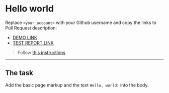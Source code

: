 # Hello world
Replace `<your_account>` with your Github username and copy the links to Pull Request description:
- [DEMO LINK](https://VadymKizin.github.io/layout_hello-world/)
- [TEST REPORT LINK](https://VadymKizin.github.io/layout_hello-world/report/html_report/)

> Follow [this instructions](https://mate-academy.github.io/layout_task-guideline/#how-to-solve-the-layout-tasks-on-github)
___

## The task 
Add the basic page markup and the text `Hello, world!` into the body.

